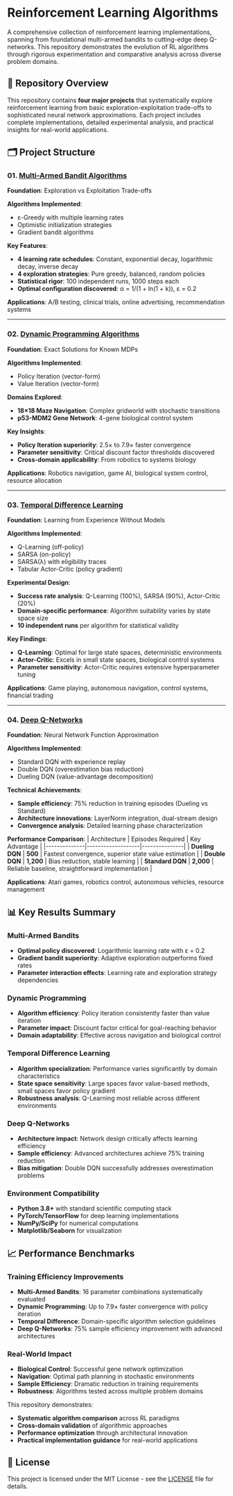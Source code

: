 # Reinforcement Learning Algorithms

A comprehensive collection of reinforcement learning implementations, spanning from foundational multi-armed bandits to cutting-edge deep Q-networks. This repository demonstrates the evolution of RL algorithms through rigorous experimentation and comparative analysis across diverse problem domains.

## 🎯 Repository Overview

This repository contains **four major projects** that systematically explore reinforcement learning from basic exploration-exploitation trade-offs to sophisticated neural network approximations. Each project includes complete implementations, detailed experimental analysis, and practical insights for real-world applications.

## 🗂️ Project Structure

### 01. [Multi-Armed Bandit Algorithms](./multi-arm_bandit_algorithm/)
**Foundation**: Exploration vs Exploitation Trade-offs

**Algorithms Implemented**:
- ε-Greedy with multiple learning rates
- Optimistic initialization strategies  
- Gradient bandit algorithms

**Key Features**:
- **4 learning rate schedules**: Constant, exponential decay, logarithmic decay, inverse decay
- **4 exploration strategies**: Pure greedy, balanced, random policies
- **Statistical rigor**: 100 independent runs, 1000 steps each
- **Optimal configuration discovered**: α = 1/(1 + ln(1 + k)), ε = 0.2

**Applications**: A/B testing, clinical trials, online advertising, recommendation systems

---

### 02. [Dynamic Programming Algorithms](./dynamic_programming_algorithm/)
**Foundation**: Exact Solutions for Known MDPs

**Algorithms Implemented**:
- Policy Iteration (vector-form)
- Value Iteration (vector-form)

**Domains Explored**:
- **18×18 Maze Navigation**: Complex gridworld with stochastic transitions
- **p53-MDM2 Gene Network**: 4-gene biological control system

**Key Insights**:
- **Policy Iteration superiority**: 2.5× to 7.9× faster convergence
- **Parameter sensitivity**: Critical discount factor thresholds discovered
- **Cross-domain applicability**: From robotics to systems biology

**Applications**: Robotics navigation, game AI, biological system control, resource allocation

---

### 03. [Temporal Difference Learning](./temporal_diff_learning_algorithm/)
**Foundation**: Learning from Experience Without Models

**Algorithms Implemented**:
- Q-Learning (off-policy)
- SARSA (on-policy)
- SARSA(λ) with eligibility traces
- Tabular Actor-Critic (policy gradient)

**Experimental Design**:
- **Success rate analysis**: Q-Learning (100%), SARSA (90%), Actor-Critic (20%)
- **Domain-specific performance**: Algorithm suitability varies by state space size
- **10 independent runs** per algorithm for statistical validity

**Key Findings**:
- **Q-Learning**: Optimal for large state spaces, deterministic environments
- **Actor-Critic**: Excels in small state spaces, biological control systems
- **Parameter sensitivity**: Actor-Critic requires extensive hyperparameter tuning

**Applications**: Game playing, autonomous navigation, control systems, financial trading

---

### 04. [Deep Q-Networks](./deep_q_network/)
**Foundation**: Neural Network Function Approximation

**Algorithms Implemented**:
- Standard DQN with experience replay
- Double DQN (overestimation bias reduction)
- Dueling DQN (value-advantage decomposition)

**Technical Achievements**:
- **Sample efficiency**: 75% reduction in training episodes (Dueling vs Standard)
- **Architecture innovations**: LayerNorm integration, dual-stream design
- **Convergence analysis**: Detailed learning phase characterization

**Performance Comparison**:
| Architecture | Episodes Required | Key Advantage |
|--------------|-------------------|---------------|
| **Dueling DQN** | **500** | Fastest convergence, superior state value estimation |
| **Double DQN** | **1,200** | Bias reduction, stable learning |
| **Standard DQN** | **2,000** | Reliable baseline, straightforward implementation |

**Applications**: Atari games, robotics control, autonomous vehicles, resource management

## 📊 Key Results Summary

### Multi-Armed Bandits
- **Optimal policy discovered**: Logarithmic learning rate with ε = 0.2
- **Gradient bandit superiority**: Adaptive exploration outperforms fixed rates
- **Parameter interaction effects**: Learning rate and exploration strategy dependencies

### Dynamic Programming  
- **Algorithm efficiency**: Policy iteration consistently faster than value iteration
- **Parameter impact**: Discount factor critical for goal-reaching behavior
- **Domain adaptability**: Effective across navigation and biological control

### Temporal Difference Learning
- **Algorithm specialization**: Performance varies significantly by domain characteristics
- **State space sensitivity**: Large spaces favor value-based methods, small spaces favor policy gradient
- **Robustness analysis**: Q-Learning most reliable across different environments

### Deep Q-Networks
- **Architecture impact**: Network design critically affects learning efficiency  
- **Sample efficiency**: Advanced architectures achieve 75% training reduction
- **Bias mitigation**: Double DQN successfully addresses overestimation problems

### Environment Compatibility
- **Python 3.8+** with standard scientific computing stack
- **PyTorch/TensorFlow** for deep learning implementations
- **NumPy/SciPy** for numerical computations
- **Matplotlib/Seaborn** for visualization

## 📈 Performance Benchmarks

### Training Efficiency Improvements
- **Multi-Armed Bandits**: 16 parameter combinations systematically evaluated
- **Dynamic Programming**: Up to 7.9× faster convergence with policy iteration
- **Temporal Difference**: Domain-specific algorithm selection guidelines
- **Deep Q-Networks**: 75% sample efficiency improvement with advanced architectures

### Real-World Impact
- **Biological Control**: Successful gene network optimization
- **Navigation**: Optimal path planning in stochastic environments  
- **Sample Efficiency**: Dramatic reduction in training requirements
- **Robustness**: Algorithms tested across multiple problem domains

This repository demonstrates:
- **Systematic algorithm comparison** across RL paradigms
- **Cross-domain validation** of algorithmic approaches
- **Performance optimization** through architectural innovation
- **Practical implementation guidance** for real-world applications

## 📄 License

This project is licensed under the MIT License - see the [LICENSE](LICENSE) file for details.
